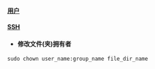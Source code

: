 

#### [用户](./%E7%94%A8%E6%88%B7.md)
#### [SSH](./ssh.md)



+ #### 修改文件(夹)拥有者
```
sudo chown user_name:group_name file_dir_name
```
